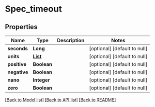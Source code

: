 # Spec_timeout
## Properties

| Name | Type | Description | Notes |
|------------ | ------------- | ------------- | -------------|
| **seconds** | **Long** |  | [optional] [default to null] |
| **units** | [**List**](Spec_timeout_units_inner.md) |  | [optional] [default to null] |
| **positive** | **Boolean** |  | [optional] [default to null] |
| **negative** | **Boolean** |  | [optional] [default to null] |
| **nano** | **Integer** |  | [optional] [default to null] |
| **zero** | **Boolean** |  | [optional] [default to null] |

[[Back to Model list]](../README.md#documentation-for-models) [[Back to API list]](../README.md#documentation-for-api-endpoints) [[Back to README]](../README.md)

